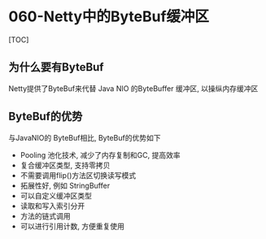 # 060-Netty中的ByteBuf缓冲区

[TOC]

## 为什么要有ByteBuf

Netty提供了ByteBuf来代替 Java NIO 的ByteBuffer 缓冲区, 以操纵内存缓冲区

## ByteBuf的优势

与JavaNIO的 ByteBuf相比, ByteBuf的优势如下

- Pooling 池化技术, 减少了内存复制和GC, 提高效率
- 复合缓冲区类型, 支持零拷贝
- 不需要调用flip()方法区切换读写模式
- 拓展性好, 例如 StringBuffer
- 可以自定义缓冲区类型
- 读取和写入索引分开
- 方法的链式调用
- 可以进行引用计数, 方便重复使用

